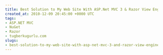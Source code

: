 ```yaml
---
title: Best Solution to My Web Site With ASP.Net MVC 3 & Razor View Engine!
created_at: 2010-12-09 20:45:00 +0000 UTC
tags:
- ASP.NET MVC
- NuGet
- Razor
- tugberkugurlu.com
slugs:
- best-solution-to-my-web-site-with-asp-net-mvc-3-and-razor-view-engine
---
```

